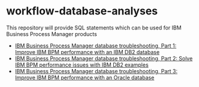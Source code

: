 # workflow-database-analyses
This repository will provide SQL statements which can be used for IBM Business Process Manager products

* [IBM Business Process Manager database troubleshooting, Part 1: Improve IBM BPM performance with an IBM DB2 database](1509_volz1-pdf.pdf)
* [IBM Business Process Manager database troubleshooting, Part 2: Solve IBM BPM performance issues with IBM DB2 examples](1509_volz2-pdf.pdf)
* [IBM Business Process Manager database troubleshooting, Part 3: Improve IBM BPM performance with an Oracle database](1702_volz-pdf.pdf)

